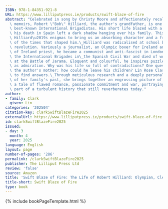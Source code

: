 ```yaml
---
ISBN: 978-1-84351-921-8
URL: https://www.lilliputpress.ie/products/swift-blaze-of-fire
abstract: "Celebrated in song by Christy Moore and affectionately recalled in many\
  \ memoirs, Robert \"Bob\" Hilliard, the author's grandfather, is one of Ireland's\
  \ best-known International Brigadistas. His short life blazed with a rare intensity;\
  \ his death in Spain left a dark shadow hanging over his family. This book unravels\
  \ Hilliard\u2019s enigmas to bring us an absorbing character and a fresh understanding\
  \ of the times that shaped him.\_Hilliard was radicalised at school by the Irish\
  \ revolution. Variously a journalist, an Olympic boxer for Ireland and a Church\
  \ of Ireland priest, he became a communist and anti-fascist in London, fought with\
  \ the International Brigades in\_the Spanish Civil War and died of wounds sustained\
  \ at the Battle of Jarama. Eloquent and colourful, he inspires puzzlement as well\
  \ as admiration. Why was his life so full of contradictions? One question haunted\
  \ the author's mother: how could he leave his children? Lin Rose Clark sets out\
  \ to find answers.\_Through meticulous research and a deeply personal exploration\
  \ of her family's past, she brings together an engrossing picture of the man and\
  \ a tale of flawed romance, passionate commitment and war, portraying Hilliard as\
  \ part of a turbulent history that still reverberates today."
author:
- family: Clark
  given: Lin
categories: '202504'
citation-key: clarkSwiftBlazeFire2025
externalUrl: https://www.lilliputpress.ie/products/swift-blaze-of-fire
id: clarkSwiftBlazeFire2025
issued:
- day: 3
  month: 4
  year: 2025
language: English
layout: page
number-of-pages: '286'
permalink: /clarkSwiftBlazeFire2025
publisher: The Lilliput Press Ltd
review: 'false'
source: Amazon
title: 'Swift Blaze of Fire: The Life of Robert Hilliard: Olympian, Cleric, Brigadista'
title-short: Swift Blaze of Fire
type: book
---
```

{% include bookPageTemplate.html %}